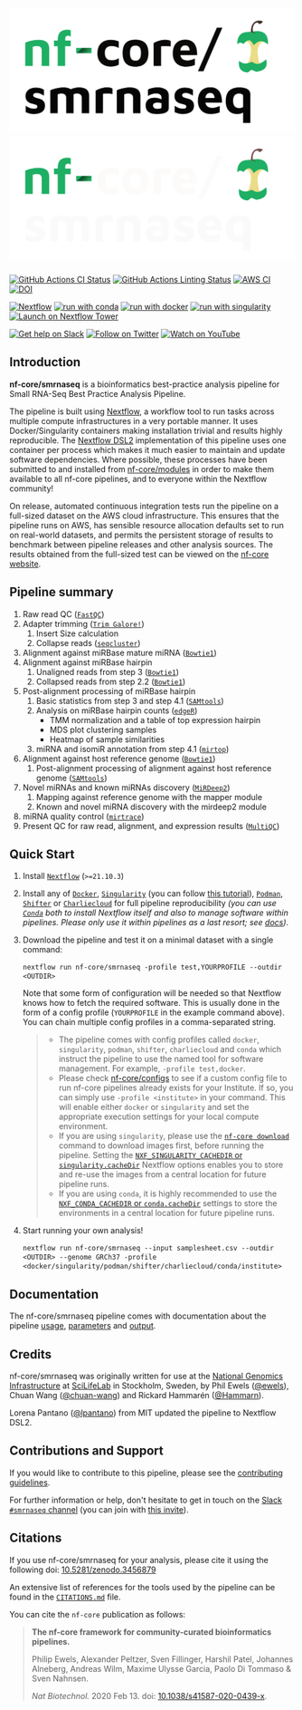 # ![nf-core/smrnaseq](docs/images/nf-core-smrnaseq_logo_light.png#gh-light-mode-only) ![nf-core/smrnaseq](docs/images/nf-core-smrnaseq_logo_dark.png#gh-dark-mode-only)

[![GitHub Actions CI Status](https://github.com/nf-core/smrnaseq/workflows/nf-core%20CI/badge.svg)](https://github.com/nf-core/smrnaseq/actions?query=workflow%3A%22nf-core+CI%22)
[![GitHub Actions Linting Status](https://github.com/nf-core/smrnaseq/workflows/nf-core%20linting/badge.svg)](https://github.com/nf-core/smrnaseq/actions?query=workflow%3A%22nf-core+linting%22)
[![AWS CI](https://img.shields.io/badge/CI%20tests-full%20size-FF9900?logo=Amazon%20AWS)](https://nf-co.re/smrnaseq/results)
[![DOI](https://zenodo.org/badge/140590861.svg)](https://zenodo.org/badge/latestdoi/140590861)

[![Nextflow](https://img.shields.io/badge/nextflow%20DSL2-%E2%89%A521.10.3-23aa62.svg)](https://www.nextflow.io/)
[![run with conda](http://img.shields.io/badge/run%20with-conda-3EB049?logo=anaconda)](https://docs.conda.io/en/latest/)
[![run with docker](https://img.shields.io/badge/run%20with-docker-0db7ed?logo=docker)](https://www.docker.com/)
[![run with singularity](https://img.shields.io/badge/run%20with-singularity-1d355c.svg)](https://sylabs.io/docs/)
[![Launch on Nextflow Tower](https://img.shields.io/badge/Launch%20%F0%9F%9A%80-Nextflow%20Tower-%234256e7)](https://tower.nf/launch?pipeline=https://github.com/nf-core/smrnaseq)

[![Get help on Slack](http://img.shields.io/badge/slack-nf--core%20%23smrnaseq-4A154B?logo=slack)](https://nfcore.slack.com/channels/smrnaseq)
[![Follow on Twitter](http://img.shields.io/badge/twitter-%40nf__core-1DA1F2?logo=twitter)](https://twitter.com/nf_core)
[![Watch on YouTube](http://img.shields.io/badge/youtube-nf--core-FF0000?logo=youtube)](https://www.youtube.com/c/nf-core)



## Introduction

**nf-core/smrnaseq** is a bioinformatics best-practice analysis pipeline for Small RNA-Seq Best Practice Analysis Pipeline.

The pipeline is built using [Nextflow](https://www.nextflow.io), a workflow tool to run tasks across multiple compute infrastructures in a very portable manner. It uses Docker/Singularity containers making installation trivial and results highly reproducible. The [Nextflow DSL2](https://www.nextflow.io/docs/latest/dsl2.html) implementation of this pipeline uses one container per process which makes it much easier to maintain and update software dependencies. Where possible, these processes have been submitted to and installed from [nf-core/modules](https://github.com/nf-core/modules) in order to make them available to all nf-core pipelines, and to everyone within the Nextflow community!

On release, automated continuous integration tests run the pipeline on a full-sized dataset on the AWS cloud infrastructure. This ensures that the pipeline runs on AWS, has sensible resource allocation defaults set to run on real-world datasets, and permits the persistent storage of results to benchmark between pipeline releases and other analysis sources. The results obtained from the full-sized test can be viewed on the [nf-core website](https://nf-co.re/smrnaseq/results).

## Pipeline summary

1. Raw read QC ([`FastQC`](https://www.bioinformatics.babraham.ac.uk/projects/fastqc/))
2. Adapter trimming ([`Trim Galore!`](https://www.bioinformatics.babraham.ac.uk/projects/trim_galore/))
   1. Insert Size calculation
   2. Collapse reads ([`seqcluster`](https://seqcluster.readthedocs.io/mirna_annotation.html#processing-of-reads))
3. Alignment against miRBase mature miRNA ([`Bowtie1`](http://bowtie-bio.sourceforge.net/index.shtml))
4. Alignment against miRBase hairpin
   1. Unaligned reads from step 3 ([`Bowtie1`](http://bowtie-bio.sourceforge.net/index.shtml))
   2. Collapsed reads from step 2.2 ([`Bowtie1`](http://bowtie-bio.sourceforge.net/index.shtml))
5. Post-alignment processing of miRBase hairpin
   1. Basic statistics from step 3 and step 4.1 ([`SAMtools`](https://sourceforge.net/projects/samtools/files/samtools/))
   2. Analysis on miRBase hairpin counts ([`edgeR`](https://bioconductor.org/packages/release/bioc/html/edgeR.html))
      - TMM normalization and a table of top expression hairpin
      - MDS plot clustering samples
      - Heatmap of sample similarities
   3. miRNA and isomiR annotation from step 4.1 ([`mirtop`](https://github.com/miRTop/mirtop))
6. Alignment against host reference genome ([`Bowtie1`](http://bowtie-bio.sourceforge.net/index.shtml))
   1. Post-alignment processing of alignment against host reference genome ([`SAMtools`](https://sourceforge.net/projects/samtools/files/samtools/))
7. Novel miRNAs and known miRNAs discovery ([`MiRDeep2`](https://www.mdc-berlin.de/content/mirdeep2-documentation))
   1. Mapping against reference genome with the mapper module
   2. Known and novel miRNA discovery with the mirdeep2 module
8. miRNA quality control ([`mirtrace`](https://github.com/friedlanderlab/mirtrace))
9. Present QC for raw read, alignment, and expression results ([`MultiQC`](http://multiqc.info/))

## Quick Start

1. Install [`Nextflow`](https://www.nextflow.io/docs/latest/getstarted.html#installation) (`>=21.10.3`)

2. Install any of [`Docker`](https://docs.docker.com/engine/installation/), [`Singularity`](https://www.sylabs.io/guides/3.0/user-guide/) (you can follow [this tutorial](https://singularity-tutorial.github.io/01-installation/)), [`Podman`](https://podman.io/), [`Shifter`](https://nersc.gitlab.io/development/shifter/how-to-use/) or [`Charliecloud`](https://hpc.github.io/charliecloud/) for full pipeline reproducibility _(you can use [`Conda`](https://conda.io/miniconda.html) both to install Nextflow itself and also to manage software within pipelines. Please only use it within pipelines as a last resort; see [docs](https://nf-co.re/usage/configuration#basic-configuration-profiles))_.

3. Download the pipeline and test it on a minimal dataset with a single command:

   ```console
   nextflow run nf-core/smrnaseq -profile test,YOURPROFILE --outdir <OUTDIR>
   ```

   Note that some form of configuration will be needed so that Nextflow knows how to fetch the required software. This is usually done in the form of a config profile (`YOURPROFILE` in the example command above). You can chain multiple config profiles in a comma-separated string.

   > - The pipeline comes with config profiles called `docker`, `singularity`, `podman`, `shifter`, `charliecloud` and `conda` which instruct the pipeline to use the named tool for software management. For example, `-profile test,docker`.
   > - Please check [nf-core/configs](https://github.com/nf-core/configs#documentation) to see if a custom config file to run nf-core pipelines already exists for your Institute. If so, you can simply use `-profile <institute>` in your command. This will enable either `docker` or `singularity` and set the appropriate execution settings for your local compute environment.
   > - If you are using `singularity`, please use the [`nf-core download`](https://nf-co.re/tools/#downloading-pipelines-for-offline-use) command to download images first, before running the pipeline. Setting the [`NXF_SINGULARITY_CACHEDIR` or `singularity.cacheDir`](https://www.nextflow.io/docs/latest/singularity.html?#singularity-docker-hub) Nextflow options enables you to store and re-use the images from a central location for future pipeline runs.
   > - If you are using `conda`, it is highly recommended to use the [`NXF_CONDA_CACHEDIR` or `conda.cacheDir`](https://www.nextflow.io/docs/latest/conda.html) settings to store the environments in a central location for future pipeline runs.

4. Start running your own analysis!

   ```console
   nextflow run nf-core/smrnaseq --input samplesheet.csv --outdir <OUTDIR> --genome GRCh37 -profile <docker/singularity/podman/shifter/charliecloud/conda/institute>
   ```

## Documentation

The nf-core/smrnaseq pipeline comes with documentation about the pipeline [usage](https://nf-co.re/smrnaseq/usage), [parameters](https://nf-co.re/smrnaseq/parameters) and [output](https://nf-co.re/smrnaseq/output).

## Credits

nf-core/smrnaseq was originally written for use at the [National Genomics Infrastructure](https://portal.scilifelab.se/genomics/) at [SciLifeLab](http://www.scilifelab.se/) in Stockholm, Sweden, by Phil Ewels ([@ewels](https://github.com/ewels)), Chuan Wang ([@chuan-wang](https://github.com/chuan-wang)) and Rickard Hammarén ([@Hammarn](https://github.com/hammarn)).

Lorena Pantano ([@lpantano](https://github.com/lpantano)) from MIT updated the pipeline to Nextflow DSL2.

## Contributions and Support

If you would like to contribute to this pipeline, please see the [contributing guidelines](.github/CONTRIBUTING.md).

For further information or help, don't hesitate to get in touch on the [Slack `#smrnaseq` channel](https://nfcore.slack.com/channels/smrnaseq) (you can join with [this invite](https://nf-co.re/join/slack)).

## Citations

If you use nf-core/smrnaseq for your analysis, please cite it using the following doi: [10.5281/zenodo.3456879](https://zenodo.org/badge/latestdoi/140590861)

An extensive list of references for the tools used by the pipeline can be found in the [`CITATIONS.md`](CITATIONS.md) file.

You can cite the `nf-core` publication as follows:

> **The nf-core framework for community-curated bioinformatics pipelines.**
>
> Philip Ewels, Alexander Peltzer, Sven Fillinger, Harshil Patel, Johannes Alneberg, Andreas Wilm, Maxime Ulysse Garcia, Paolo Di Tommaso & Sven Nahnsen.
>
> _Nat Biotechnol._ 2020 Feb 13. doi: [10.1038/s41587-020-0439-x](https://dx.doi.org/10.1038/s41587-020-0439-x).
